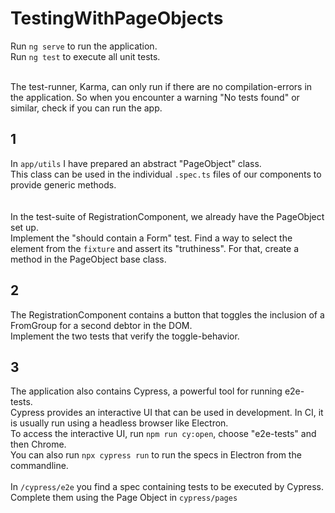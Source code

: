 # TestingWithPageObjects

Run `ng serve` to run the application. 
<br>Run `ng test` to execute all unit tests.

<br> The test-runner, Karma, can only run if there are no compilation-errors in the application.
So when you encounter a warning "No tests found" or similar, check if you can run the app.

## 1

In `app/utils` I have prepared an abstract "PageObject" class. 
<br> This class can be used in the individual `.spec.ts` files of our components to provide generic methods.
<br>
<br><br>
In the test-suite of RegistrationComponent, we already have the PageObject set up.
<br> Implement the "should contain a Form" test. Find a way to select the element from the `fixture` and assert its "truthiness". 
For that, create a method in the PageObject base class.

## 2

The RegistrationComponent contains a button that toggles the inclusion of a FromGroup for a second debtor in the DOM.
<br> Implement the two tests that verify the toggle-behavior.


## 3

The application also contains Cypress, a powerful tool for running e2e-tests.
<br> Cypress provides an interactive UI that can be used in development. In CI, it is usually run using a headless browser like Electron.
<br> To access the interactive UI, run `npm run cy:open`, choose "e2e-tests" and then Chrome.
<br> You can also run `npx cypress run` to run the specs in Electron from the commandline.
<br>
<br> In `/cypress/e2e` you find a spec containing tests to be executed by Cypress.
<br> Complete them using the Page Object in `cypress/pages`
